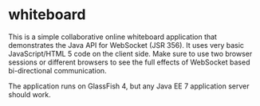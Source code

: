 whiteboard
==========

This is a simple collaborative online whiteboard application that demonstrates the Java API for WebSocket (JSR 356). It uses 
very basic JavaScript/HTML 5 code on the client side. Make sure to use two browser sessions or different browsers to see the full effects
of WebSocket based bi-directional communication.

The application runs on GlassFish 4, but any Java EE 7 application server should work.